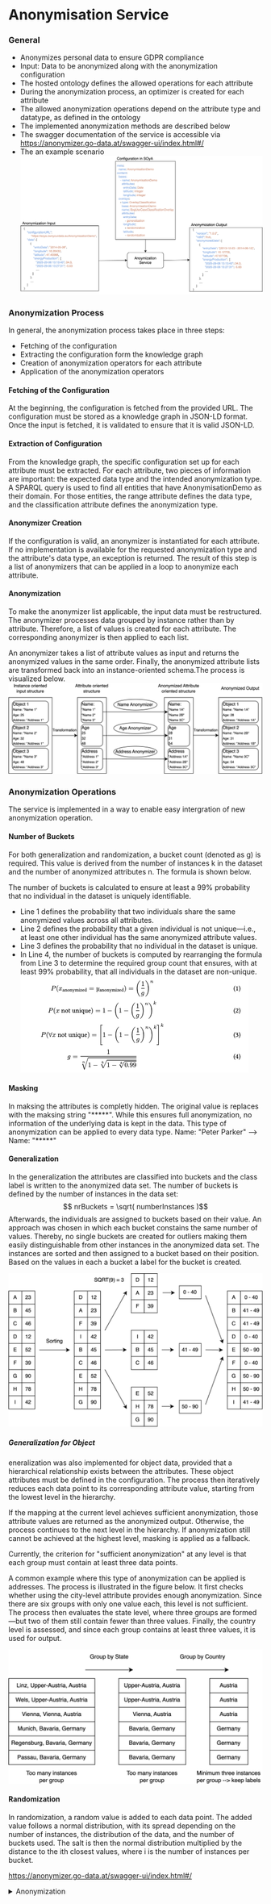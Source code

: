 # Anonymisation Service

### General
* Anonymizes personal data to ensure GDPR compliance
* Input: Data to be anonymized along with the anonymization configuration
* The hosted ontology defines the allowed operations for each attribute
* During the anonymization process, an optimizer is created for each attribute
* The allowed anonymization operations depend on the attribute type and datatype, as defined in the ontology
* The implemented anonymization methods are described below
* The swagger documentation of the service is accessible via https://anonymizer.go-data.at/swagger-ui/index.html#/
* The an example scenario
![New_Architecture](figures/RunningExample.png)

### Anonymization Process
In general, the anonymization process takes place in three steps:
* Fetching of the configuration
* Extracting the configuration form the knowledge graph
* Creation of anonymization operators for each attribute
* Application of the anonymization operators

#### Fetching of the Configuration
At the beginning, the configuration is fetched from the provided URL. The configuration must be stored as a knowledge graph in JSON-LD format. Once the input is fetched, it is validated to ensure that it is valid JSON-LD.

#### Extraction of Configuration
From the knowledge graph, the specific configuration set up for each attribute must be extracted. For each attribute, two pieces of information are important: the expected data type and the intended anonymization type. A SPARQL query is used to find all entities that have AnonymisationDemo as their domain. For those entities, the range attribute defines the data type, and the classification attribute defines the anonymization type.

#### Anonymizer Creation
If the configuration is valid, an anonymizer is instantiated for each attribute. If no implementation is available for the requested anonymization type and the attribute's data type, an exception is returned. The result of this step is a list of anonymizers that can be applied in a loop to anonymize each attribute.

#### Anonymization
To make the anonymizer list applicable, the input data must be restructured. The anonymizer processes data grouped by instance rather than by attribute. Therefore, a list of values is created for each attribute. The corresponding anonymizer is then applied to each list.

An anonymizer takes a list of attribute values as input and returns the anonymized values in the same order. Finally, the anonymized attribute lists are transformed back into an instance-oriented schema.The process is visualized below.
![Anonymization_Process](figures/Anonymization_Process.png)

### Anonymization Operations

The service is implemented in a way to enable easy intergration of new anonymization operation.

#### Number of Buckets

For both generalization and randomization, a bucket count (denoted as g) is required. This value is derived from the number of instances k in the dataset and the number of anonymized attributes n. The formula is shown below.

The number of buckets is calculated to ensure at least a 99% probability that no individual in the dataset is uniquely identifiable.

* Line 1 defines the probability that two individuals share the same anonymized values across all attributes.
* Line 2 defines the probability that a given individual is not unique—i.e., at least one other individual has the same anonymized attribute values.
* Line 3 defines the probability that no individual in the dataset is unique.
* In Line 4, the number of buckets is computed by rearranging the formula from Line 3 to determine the required group count that ensures, with at least 99% probability, that all individuals in the dataset are non-unique.
![Bucket_Calculation](figures/Bucket_Calculation.png)

#### Masking

In maksing the attributes is completly hidden. The original value is replaces with the maksing string "****\*". While this ensures full anonymization, no information of the underlying data is kept in the data. This type of anonymization can be applied to every data type. 
Name: "Peter Parker" --> Name: "*****"


#### Generalization

In the generalization the attributes are classified into buckets and the class label is written to the anonymized data set. The number of buckets is defined by the number of instances in the data set:
$$ nrBuckets = \sqrt( numberInstances )$$
Afterwards, the individuals are assigned to buckets based on their value. An approach was chosen in which each bucket constains the same number of values. Thereby, no single buckets are created for outliers making them easily distinguishable from other instances in the anonymized data set. The instances are sorted and then assigned to a bucket based on their position. Based on the values in each a bucket a label for the bucket is created. 

 ![Generalization](figures/Generalization.png)

##### Generalization for Object

eneralization was also implemented for object data, provided that a hierarchical relationship exists between the attributes. These object attributes must be defined in the configuration. The process then iteratively reduces each data point to its corresponding attribute value, starting from the lowest level in the hierarchy.

If the mapping at the current level achieves sufficient anonymization, those attribute values are returned as the anonymized output. Otherwise, the process continues to the next level in the hierarchy. If anonymization still cannot be achieved at the highest level, masking is applied as a fallback.

Currently, the criterion for "sufficient anonymization" at any level is that each group must contain at least three data points.

A common example where this type of anonymization can be applied is addresses. The process is illustrated in the figure below. It first checks whether using the city-level attribute provides enough anonymization. Since there are six groups with only one value each, this level is not sufficient. The process then evaluates the state level, where three groups are formed—but two of them still contain fewer than three values. Finally, the country level is assessed, and since each group contains at least three values, it is used for output.

![address_generalization](figures/address_generalization.png)


#### Randomization

In randomization, a random value is added to each data point. The added value follows a normal distribution, with its spread depending on the number of instances, the distribution of the data, and the number of buckets used. The salt is then the normal distribution multiplied by the distance to the ith closest values, where i is the number of instances per bucket.

https://anonymizer.go-data.at/swagger-ui/index.html#/

<details><summary>Anonymization</summary>

* PUT /api/anonymise

```json
{
    "ontology": "Beispiele/anonymization_ontology.json",
    "data":[
        {
            "Name": "Name 1",
            "Geburtsdatum": "1975-11-01",
            "Adresse": "Musterstraße 1, 1010 St-Pölten, Niederösterreich, Österreich",
            "Gehalt": 10000
        },
        {
            "Name": "Name 2",
            "Adresse": "Musterstraße 1, 1010 Melk, Niederösterreich, Österreich",
            "Geburtsdatum": "1985-12-12",
            "Gehalt": 100000
        },
        {
            "Name": "Name 3",
            "Adresse": "Musterstraße 1, 1010 St-Pölten, Niederösterreich, Österreich",
            "Gehalt": 40000
        },
        {
            "Name": "Name 4",
            "Geburtsdatum": "1950-07-07",
            "Adresse": "Musterstraße 1, 1010 Wien, Wien, Österreich"
        },
        {
            "Geburtsdatum": "1990-01-01",
            "Adresse": "Musterstraße 1, 1010 Wien, Wien, Österreich",
            "Gehalt": 45000
        },
        {
            "Name": "Name 6",
            "Geburtsdatum": "2019-05-14",
            "Gehalt": 12000
        },
        {
            "Name": "Name 7",
            "Geburtsdatum": "1974-01-01",
            "Adresse": "Musterstraße 1, 1010 Wien, Wien, Österreich",
            "Gehalt": 10000
        },
        {
            "Name": "Name 8",
            "Geburtsdatum": "1966-06-06",
            "Adresse": "Musterstraße 1, 1010 Wien, Wien, Österreich",
            "Gehalt": 30000
        },
        {
            "Name": "Name 9",
            "Geburtsdatum": "1979-01-25"
        },
        {
            "Name": "Name 10",
            "Geburtsdatum": "1949-11-01",
            "Gehalt": 20000
        }
    ],
    "configuration":{
        "Name": {
            "anonymisationType": "Masking",
            "dataType": "Numeric"
        }, 
        "Geburtsdatum": {
            "anonymisationType": "Randomization",
            "dataType": "Date"
        }, 
        "Adresse": {
            "anonymisationType": "Generalization",
            "dataType": "Address"
        },
        "Gehalt": {
            "anonymisationType": "Generalization",
            "dataType": "Numeric"
        }
    }
```

* Response
```json
{
   "version":"1.0.0",
   "valid":true,
   "anonymisedData":[
      {
         "Adresse":"Niederösterreich",
         "Geburtsdatum":"1980-05-13",
         "Gehalt":"<= 25000.0",
         "Name":"*****"
      },
      {
         "Adresse":"Niederösterreich",
         "Geburtsdatum":"1973-07-22",
         "Gehalt":">= 25000.0",
         "Name":"*****"
      },
      {
         "Adresse":"Niederösterreich",
         "Gehalt":">= 25000.0",
         "Name":"*****"
      },
      {
         "Adresse":"Wien",
         "Geburtsdatum":"1949-05-19",
         "Name":"*****"
      },
      {
         "Adresse":"Wien",
         "Geburtsdatum":"1980-11-11",
         "Gehalt":">= 25000.0"
      },
      {
         "Geburtsdatum":"2014-03-21",
         "Gehalt":"<= 25000.0",
         "Name":"*****"
      },
      {
         "Adresse":"Wien",
         "Geburtsdatum":"1984-03-22",
         "Gehalt":"<= 25000.0",
         "Name":"*****"
      },
      {
         "Adresse":"Wien",
         "Geburtsdatum":"1959-02-11",
         "Gehalt":">= 25000.0",
         "Name":"*****"
      },
      {
         "Geburtsdatum":"1982-02-11",
         "Name":"*****"
      },
      {
         "Geburtsdatum":"1944-12-05",
         "Gehalt":"<= 25000.0",
         "Name":"*****"
      }
   ]
}
```
